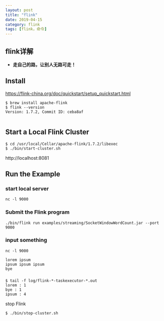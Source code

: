 ```yaml
---
layout: post
title: "flink"
date: 2019-04-15
category: flink
tags: [flink，命令]
---
```

## flink详解
- **走自己的路，让别人无路可走！**  


## Install
https://flink-china.org/doc/quickstart/setup_quickstart.html
~~~
$ brew install apache-flink
$ flink --version
Version: 1.7.2, Commit ID: ceba8af


~~~
## Start  a Local Flink Cluster
~~~
$ cd /usr/local/Cellar/apache-flink/1.7.2/libexec
$ ./bin/start-cluster.sh
~~~
http://localhost:8081

## Run the Example
### start local server
~~~
nc -l 9000
~~~

### Submit the Flink program
~~~
./bin/flink run examples/streaming/SocketWindowWordCount.jar --port 9000
~~~

### input something

~~~
nc -l 9000

lorem ipsum
ipsum ipsum ipsum
bye
~~~
### 
~~~
$ tail -f log/flink-*-taskexecutor-*.out
lorem : 1
bye : 1
ipsum : 4
~~~

stop Flink 
~~~
$ ./bin/stop-cluster.sh
~~~